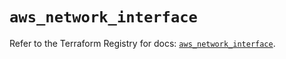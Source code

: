 # `aws_network_interface`

Refer to the Terraform Registry for docs: [`aws_network_interface`](https://registry.terraform.io/providers/hashicorp/aws/4.54.0/docs/resources/network_interface).
